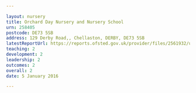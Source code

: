 ```yaml
---

layout: nursery
title: Orchard Day Nursery and Nursery School
urn: 258405
postcode: DE73 5SB
address: 129 Derby Road,, Chellaston, DERBY, DE73 5SB
latestReportUrl: https://reports.ofsted.gov.uk/provider/files/2561932/urn/258405.pdf
teaching: 2
development: 2
leadership: 2
outcomes: 2
overall: 2
date: 5 January 2016

---
```

